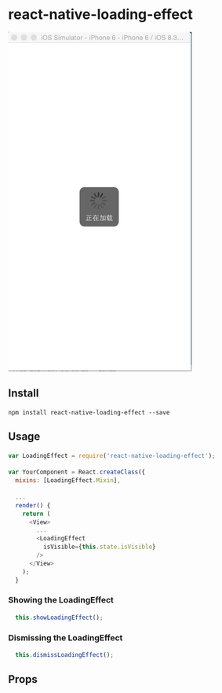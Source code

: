 # react-native-loading-effect
![Demo](https://github.com/Iliker/react-native-loading-effect/blob/master/demo.png)

## Install
```shell
npm install react-native-loading-effect --save
```

## Usage
```js
var LoadingEffect = require('react-native-loading-effect');

var YourComponent = React.createClass({
  mixins: [LoadingEffect.Mixin],

  ...
  render() {
    return (
      <View>
        ... 
        <LoadingEffect
          isVisible={this.state.isVisible}
        />  
      </View>
    );  
  }
```

### Showing the LoadingEffect 
```js
  this.showLoadingEffect();
```

### Dismissing the LoadingEffect
```js
  this.dismissLoadingEffect();
```

## Props
